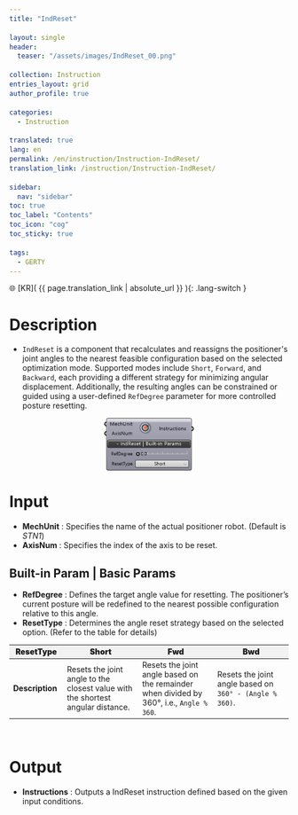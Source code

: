 ```yaml
---
title: "IndReset"

layout: single
header:
  teaser: "/assets/images/IndReset_00.png"

collection: Instruction
entries_layout: grid
author_profile: true

categories:
  - Instruction

translated: true
lang: en
permalink: /en/instruction/Instruction-IndReset/
translation_link: /instruction/Instruction-IndReset/

sidebar:
  nav: "sidebar"
toc: true
toc_label: "Contents"
toc_icon: "cog"
toc_sticky: true

tags: 
  - GERTY
---
```


🌐 [KR]( {{ page.translation_link | absolute_url }} ){: .lang-switch }

# Description

* `IndReset` is a component that recalculates and reassigns the positioner's joint angles to the nearest feasible configuration based on the selected optimization mode.
Supported modes include `Short`, `Forward`, and `Backward`, each providing a different strategy for minimizing angular displacement.
Additionally, the resulting angles can be constrained or guided using a user-defined `RefDegree` parameter for more controlled posture resetting.

<p align="center">  <img src="/assets/images/IndReset_00.png" align="center" width="32%"></p>

# Input

* **MechUnit** : Specifies the name of the actual positioner robot. (Default is *STN1*)
* **AxisNum** : Specifies the index of the axis to be reset.

## Built-in Param | Basic Params

* **RefDegree** : Defines the target angle value for resetting. The positioner’s current posture will be redefined to the nearest possible configuration relative to this angle.
* **ResetType** : Determines the angle reset strategy based on the selected option. (Refer to the table for details)

<p align="center">
<table style="border-collapse: collapse: width: 51 %; height: 150x;" border="0.5" data-ke-style="sytle4">
  <thead style="background-color: #F2F2F2; font-weight: bold; text-align: center;">
    <tr>
      <th style="width: 10%; height: 15px; text-align: center; font-weight: bolder;">ResetType</th>
      <th style="width: 25%; height: 15px; text-align: center; font-weight: bolder;">Short</th>
      <th style="width: 25%; height: 15x; text-align: center; font-weight: bolder;">Fwd</th>
      <th style="width: 25%; height: 15px; text-align: center; font-weight: bolder;">Bwd</th>
    </tr>
  </thead>
  <tbody>
    <tr>
      <td><strong>Description</strong></td>
      <td style="width: 25%; height: 15px;">Resets the joint angle to the closest value with the shortest angular distance.</td>
      <td style="width: 25%; height: 15px;">Resets the joint angle based on the remainder when divided by 360°, i.e., <code>Angle % 360</code>.</td>
      <td style="width: 25%; height: 15px;">Resets the joint angle based on <code>360° - (Angle % 360)</code>.</td>
    </tr>
  </tbody>
</table>
</p>
<br>

# Output

* **Instructions** : Outputs a IndReset instruction defined based on the given input conditions.
